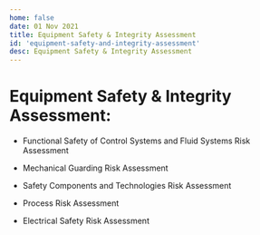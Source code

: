 ```yaml
---
home: false
date: 01 Nov 2021
title: Equipment Safety & Integrity Assessment
id: 'equipment-safety-and-integrity-assessment'
desc: Equipment Safety & Integrity Assessment
---
```


# Equipment Safety & Integrity Assessment:

- Functional Safety of Control Systems and Fluid Systems Risk Assessment

- Mechanical Guarding Risk Assessment

- Safety Components and Technologies Risk Assessment

- Process Risk Assessment

- Electrical Safety Risk Assessment